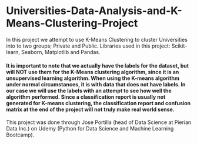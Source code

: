 # Universities-Data-Analysis-and-K-Means-Clustering-Project
In this project we attempt to use K-Means Clustering to cluster Universities into to two groups; Private and Public.  Libraries used in this project: Scikit-learn, Seaborn, Matplotlib and Pandas.   

#### It is important to note that we actually have the labels for the dataset, but will NOT use them for the K-Means clustering algorithm, since it is an unsupervised learning algorithm.   When using the K-means algorithm under normal circumstances, it is with data that does not have labels. In our case we will use the labels with an attempt to see how well the algorithm performed.  Since a classification report is usually not generated for K-means clustering, the classification report and confusion matrix at the end of the project will not truly make real world sense.  

This project was done through Jose Portilla (head of Data Science at Pierian Data Inc.) on Udemy (Python for Data Science and Machine Learning Bootcamp).
